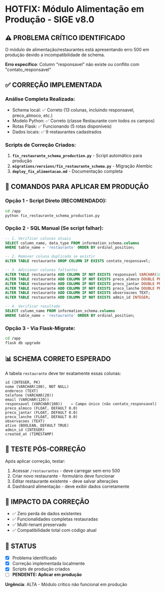 # HOTFIX: Módulo Alimentação em Produção - SIGE v8.0

## ⚠️ PROBLEMA CRÍTICO IDENTIFICADO
O módulo de alimentação/restaurantes está apresentando erro 500 em produção devido a incompatibilidade de schema.

**Erro específico**: Column "responsavel" não existe ou conflito com "contato_responsavel"

## ✅ CORREÇÃO IMPLEMENTADA

### Análise Completa Realizada:
- Schema local: ✅ Correto (13 colunas, incluindo responsavel, preco_almoco, etc.)
- Modelo Python: ✅ Correto (classe Restaurante com todos os campos)
- Rotas Flask: ✅ Funcionando (5 rotas disponíveis)
- Dados locais: ✅ 9 restaurantes cadastrados

### Scripts de Correção Criados:

1. **`fix_restaurante_schema_production.py`** - Script automático para produção
2. **`migrations/versions/fix_restaurante_schema.py`** - Migração Alembic
3. **`deploy_fix_alimentacao.md`** - Documentação completa

## 🚀 COMANDOS PARA APLICAR EM PRODUÇÃO

### Opção 1 - Script Direto (RECOMENDADO):
```bash
cd /app
python fix_restaurante_schema_production.py
```

### Opção 2 - SQL Manual (Se script falhar):
```sql
-- 1. Verificar colunas atuais
SELECT column_name, data_type FROM information_schema.columns 
WHERE table_name = 'restaurante' ORDER BY ordinal_position;

-- 2. Remover coluna duplicada se existir
ALTER TABLE restaurante DROP COLUMN IF EXISTS contato_responsavel;

-- 3. Adicionar colunas faltantes
ALTER TABLE restaurante ADD COLUMN IF NOT EXISTS responsavel VARCHAR(100);
ALTER TABLE restaurante ADD COLUMN IF NOT EXISTS preco_almoco DOUBLE PRECISION DEFAULT 0.0;
ALTER TABLE restaurante ADD COLUMN IF NOT EXISTS preco_jantar DOUBLE PRECISION DEFAULT 0.0;
ALTER TABLE restaurante ADD COLUMN IF NOT EXISTS preco_lanche DOUBLE PRECISION DEFAULT 0.0;
ALTER TABLE restaurante ADD COLUMN IF NOT EXISTS observacoes TEXT;
ALTER TABLE restaurante ADD COLUMN IF NOT EXISTS admin_id INTEGER;

-- 4. Verificar resultado
SELECT column_name FROM information_schema.columns 
WHERE table_name = 'restaurante' ORDER BY ordinal_position;
```

### Opção 3 - Via Flask-Migrate:
```bash
cd /app
flask db upgrade
```

## 📊 SCHEMA CORRETO ESPERADO

A tabela `restaurante` deve ter exatamente essas colunas:
```
id (INTEGER, PK)
nome (VARCHAR(100), NOT NULL)
endereco (TEXT)
telefone (VARCHAR(20))
email (VARCHAR(120))
responsavel (VARCHAR(100))    ← Campo único (não contato_responsavel)
preco_almoco (FLOAT, DEFAULT 0.0)
preco_jantar (FLOAT, DEFAULT 0.0)
preco_lanche (FLOAT, DEFAULT 0.0)
observacoes (TEXT)
ativo (BOOLEAN, DEFAULT TRUE)
admin_id (INTEGER)
created_at (TIMESTAMP)
```

## 🧪 TESTE PÓS-CORREÇÃO

Após aplicar correção, testar:
1. Acessar `/restaurantes` - deve carregar sem erro 500
2. Criar novo restaurante - formulário deve funcionar
3. Editar restaurante existente - deve salvar alterações
4. Dashboard alimentação - deve exibir dados corretamente

## 🎯 IMPACTO DA CORREÇÃO
- ✅ Zero perda de dados existentes
- ✅ Funcionalidades completas restauradas
- ✅ Multi-tenant preservado
- ✅ Compatibilidade total com código atual

## 📝 STATUS
- [x] Problema identificado
- [x] Correção implementada localmente  
- [x] Scripts de produção criados
- [ ] **PENDENTE: Aplicar em produção**

**Urgência**: ALTA - Módulo crítico não funcional em produção